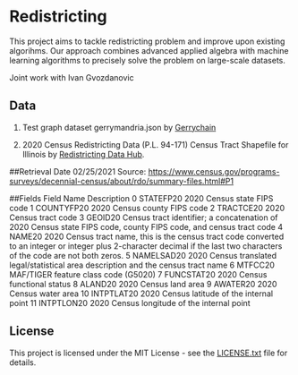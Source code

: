 
# Redistricting 


This project aims to tackle redistricting problem and improve upon existing algorihms. Our approach combines advanced applied algebra with machine learning algorithms to precisely solve the problem on large-scale datasets.


Joint work with Ivan Gvozdanovic



## Data 


1. Test graph dataset gerrymandria.json by [Gerrychain](https://github.com/mggg/GerryChain/blob/main/docs/_static/gerrymandria.json)


2. 2020 Census Redistricting Data (P.L. 94-171) Census Tract Shapefile for Illinois by [Redistricting Data Hub](https://redistrictingdatahub.org/dataset/illinois-census-tract-boundaries-2020).

##Retrieval Date 02/25/2021
Source: https://www.census.gov/programs-surveys/decennial-census/about/rdo/summary-files.html#P1

##Fields
    Field Name                                                                                                                                                                   Description
0    STATEFP20                                                                                                                                                   2020 Census state FIPS code
1   COUNTYFP20                                                                                                                                                  2020 Census county FIPS code
2    TRACTCE20                                                                                                                                                        2020 Census tract code
3      GEOID20                                                              Census tract identifier; a concatenation of 2020 Census state FIPS code, county FIPS code, and census tract code
4       NAME20  2020 Census tract name, this is the census tract code converted to an integer or integer plus 2-character decimal if the last two characters of the code are not both zeros.
5   NAMELSAD20                                                                                           2020 Census translated legal/statistical area description and the census tract name
6      MTFCC20                                                                                                                                          MAF/TIGER feature class code (G5020)
7   FUNCSTAT20                                                                                                                                                 2020 Census functional status
8      ALAND20                                                                                                                                                         2020 Census land area
9     AWATER20                                                                                                                                                        2020 Census water area
10  INTPTLAT20                                                                                                                                    2020 Census latitude of the internal point
11  INTPTLON20                                                                                                                                   2020 Census longitude of the internal point



## License

This project is licensed under the MIT License - see the [LICENSE.txt](LICENSE.txt) file for details.

